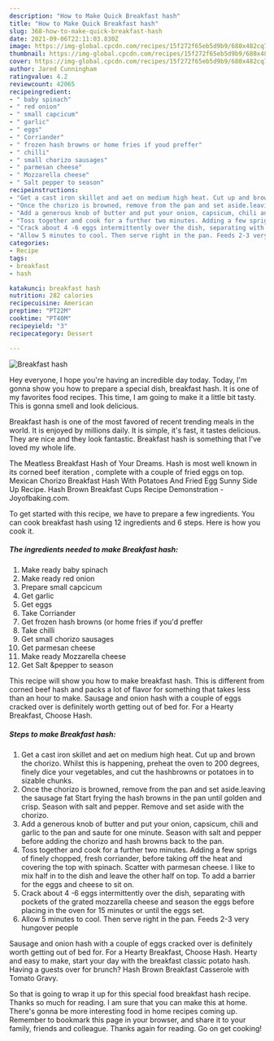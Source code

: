 ```yaml
---
description: "How to Make Quick Breakfast hash"
title: "How to Make Quick Breakfast hash"
slug: 368-how-to-make-quick-breakfast-hash
date: 2021-09-06T22:11:03.830Z
image: https://img-global.cpcdn.com/recipes/15f272f65eb5d9b9/680x482cq70/breakfast-hash-recipe-main-photo.jpg
thumbnail: https://img-global.cpcdn.com/recipes/15f272f65eb5d9b9/680x482cq70/breakfast-hash-recipe-main-photo.jpg
cover: https://img-global.cpcdn.com/recipes/15f272f65eb5d9b9/680x482cq70/breakfast-hash-recipe-main-photo.jpg
author: Jared Cunningham
ratingvalue: 4.2
reviewcount: 42065
recipeingredient:
- " baby spinach"
- " red onion"
- " small capcicum"
- " garlic"
- " eggs"
- " Corriander"
- " frozen hash browns or home fries if youd preffer"
- " chilli"
- " small chorizo sausages"
- " parmesan cheese"
- " Mozzarella cheese"
- " Salt pepper to season"
recipeinstructions:
- "Get a cast iron skillet and aet on medium high heat. Cut up and brown the chorizo. Whilst this is happening, preheat the oven to 200 degrees, finely dice your vegetables, and cut the hashbrowns or potatoes in to sizable chunks."
- "Once the chorizo is browned, remove from the pan and set aside.leaving the sausage fat Start frying the hash browns in the pan until golden and crisp. Season with salt and pepper. Remove and set aside with the chorizo."
- "Add a generous knob of butter and put your onion, capsicum, chili and garlic to the pan and saute for one minute. Season with salt and pepper before adding the chorizo and hash browns back to the pan."
- "Toss together and cook for a further two minutes. Adding a few sprigs of finely chopped, fresh corriander, before taking off the heat and covering the top with spinach. Scatter with parmesan cheese. I like to mix half in to the dish and leave the other half on top. To add a barrier for the eggs and cheese to sit on."
- "Crack about 4 -6 eggs intermittently over the dish, separating with pockets of the grated mozzarella cheese and season the eggs before placing in the oven for 15 minutes or until the eggs set."
- "Allow 5 minutes to cool. Then serve right in the pan. Feeds 2-3 very hungover people"
categories:
- Recipe
tags:
- breakfast
- hash

katakunci: breakfast hash 
nutrition: 282 calories
recipecuisine: American
preptime: "PT22M"
cooktime: "PT40M"
recipeyield: "3"
recipecategory: Dessert

---
```



![Breakfast hash](https://img-global.cpcdn.com/recipes/15f272f65eb5d9b9/680x482cq70/breakfast-hash-recipe-main-photo.jpg)

Hey everyone, I hope you're having an incredible day today. Today, I'm gonna show you how to prepare a special dish, breakfast hash. It is one of my favorites food recipes. This time, I am going to make it a little bit tasty. This is gonna smell and look delicious.

Breakfast hash is one of the most favored of recent trending meals in the world. It is enjoyed by millions daily. It is simple, it's fast, it tastes delicious. They are nice and they look fantastic. Breakfast hash is something that I've loved my whole life.

The Meatless Breakfast Hash of Your Dreams. Hash is most well known in its corned beef iteration , complete with a couple of fried eggs on top. Mexican Chorizo Breakfast Hash With Potatoes And Fried Egg Sunny Side Up Recipe. Hash Brown Breakfast Cups Recipe Demonstration - Joyofbaking.com.


To get started with this recipe, we have to prepare a few ingredients. You can cook breakfast hash using 12 ingredients and 6 steps. Here is how you cook it.

<!--inarticleads1-->

##### The ingredients needed to make Breakfast hash:

1. Make ready  baby spinach
1. Make ready  red onion
1. Prepare  small capcicum
1. Get  garlic
1. Get  eggs
1. Take  Corriander
1. Get  frozen hash browns (or home fries if you&#39;d preffer
1. Take  chilli
1. Get  small chorizo sausages
1. Get  parmesan cheese
1. Make ready  Mozzarella cheese
1. Get  Salt &amp;pepper to season


This recipe will show you how to make breakfast hash. This is different from corned beef hash and packs a lot of flavor for something that takes less than an hour to make. Sausage and onion hash with a couple of eggs cracked over is definitely worth getting out of bed for. For a Hearty Breakfast, Choose Hash. 

<!--inarticleads2-->

##### Steps to make Breakfast hash:

1. Get a cast iron skillet and aet on medium high heat. Cut up and brown the chorizo. Whilst this is happening, preheat the oven to 200 degrees, finely dice your vegetables, and cut the hashbrowns or potatoes in to sizable chunks.
1. Once the chorizo is browned, remove from the pan and set aside.leaving the sausage fat Start frying the hash browns in the pan until golden and crisp. Season with salt and pepper. Remove and set aside with the chorizo.
1. Add a generous knob of butter and put your onion, capsicum, chili and garlic to the pan and saute for one minute. Season with salt and pepper before adding the chorizo and hash browns back to the pan.
1. Toss together and cook for a further two minutes. Adding a few sprigs of finely chopped, fresh corriander, before taking off the heat and covering the top with spinach. Scatter with parmesan cheese. I like to mix half in to the dish and leave the other half on top. To add a barrier for the eggs and cheese to sit on.
1. Crack about 4 -6 eggs intermittently over the dish, separating with pockets of the grated mozzarella cheese and season the eggs before placing in the oven for 15 minutes or until the eggs set.
1. Allow 5 minutes to cool. Then serve right in the pan. Feeds 2-3 very hungover people


Sausage and onion hash with a couple of eggs cracked over is definitely worth getting out of bed for. For a Hearty Breakfast, Choose Hash. Hearty and easy to make, start your day with the breakfast classic potato hash. Having a guests over for brunch? Hash Brown Breakfast Casserole with Tomato Gravy. 

So that is going to wrap it up for this special food breakfast hash recipe. Thanks so much for reading. I am sure that you can make this at home. There's gonna be more interesting food in home recipes coming up. Remember to bookmark this page in your browser, and share it to your family, friends and colleague. Thanks again for reading. Go on get cooking!
